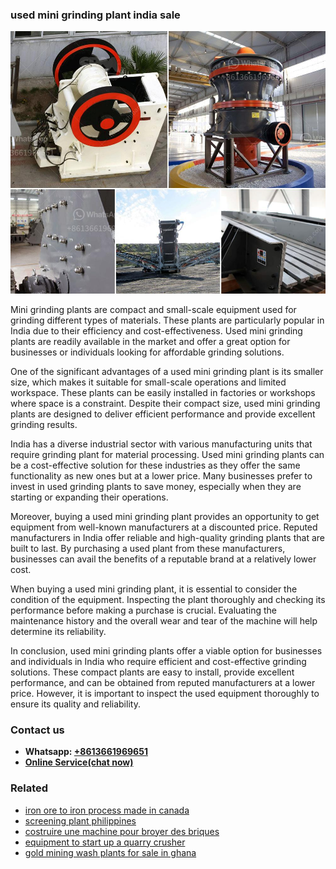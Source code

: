 <h3>used mini grinding plant india sale</h3><img src='1708587500.jpg' alt=''><p>Mini grinding plants are compact and small-scale equipment used for grinding different types of materials. These plants are particularly popular in India due to their efficiency and cost-effectiveness. Used mini grinding plants are readily available in the market and offer a great option for businesses or individuals looking for affordable grinding solutions.</p><p>One of the significant advantages of a used mini grinding plant is its smaller size, which makes it suitable for small-scale operations and limited workspace. These plants can be easily installed in factories or workshops where space is a constraint. Despite their compact size, used mini grinding plants are designed to deliver efficient performance and provide excellent grinding results.</p><p>India has a diverse industrial sector with various manufacturing units that require grinding plant for material processing. Used mini grinding plants can be a cost-effective solution for these industries as they offer the same functionality as new ones but at a lower price. Many businesses prefer to invest in used grinding plants to save money, especially when they are starting or expanding their operations.</p><p>Moreover, buying a used mini grinding plant provides an opportunity to get equipment from well-known manufacturers at a discounted price. Reputed manufacturers in India offer reliable and high-quality grinding plants that are built to last. By purchasing a used plant from these manufacturers, businesses can avail the benefits of a reputable brand at a relatively lower cost.</p><p>When buying a used mini grinding plant, it is essential to consider the condition of the equipment. Inspecting the plant thoroughly and checking its performance before making a purchase is crucial. Evaluating the maintenance history and the overall wear and tear of the machine will help determine its reliability.</p><p>In conclusion, used mini grinding plants offer a viable option for businesses and individuals in India who require efficient and cost-effective grinding solutions. These compact plants are easy to install, provide excellent performance, and can be obtained from reputed manufacturers at a lower price. However, it is important to inspect the used equipment thoroughly to ensure its quality and reliability.</p><h3>Contact us</h3><ul><li><strong>Whatsapp:&nbsp;<a href="https://wa.me/8613661969651">+8613661969651</a></strong></li><li><a href="https://swt.shibang-china.com/?git&amp;zhl&amp;used mini grinding plant india sale"><strong>Online Service(chat now)</strong></a></li></ul><h3>Related</h3><ul><li><a href='iron ore to iron process made in canada.md'>iron ore to iron process made in canada</a></li><li><a href='screening plant philippines.md'>screening plant philippines</a></li><li><a href='costruire une machine pour broyer des briques.md'>costruire une machine pour broyer des briques</a></li><li><a href='equipment to start up a quarry crusher.md'>equipment to start up a quarry crusher</a></li><li><a href='gold mining wash plants for sale in ghana.md'>gold mining wash plants for sale in ghana</a></li></ul>